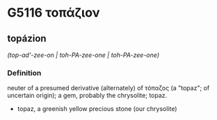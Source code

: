 # G5116 τοπάζιον

## topázion

_(top-ad'-zee-on | toh-PA-zee-one | toh-PA-zee-one)_

### Definition

neuter of a presumed derivative (alternately) of τόπαζος (a "topaz"; of uncertain origin); a gem, probably the chrysolite; topaz.

- topaz, a greenish yellow precious stone (our chrysolite)

